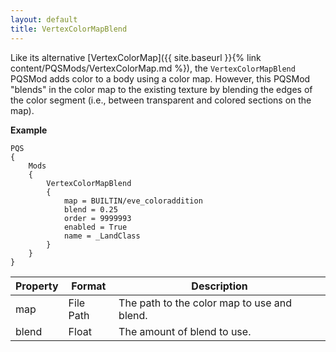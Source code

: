 ```yaml
---
layout: default
title: VertexColorMapBlend
---
```


Like its alternative [VertexColorMap]({{ site.baseurl }}{% link content/PQSMods/VertexColorMap.md %}), the `VertexColorMapBlend` PQSMod adds color to a body using a color map. However, this PQSMod "blends" in the color map to the existing texture by blending the edges of the color segment (i.e., between transparent and colored sections on the map).

**Example**
```
PQS
{
    Mods
    {
        VertexColorMapBlend
        {
            map = BUILTIN/eve_coloraddition
            blend = 0.25
            order = 9999993
            enabled = True
            name = _LandClass
        }
    }
}
```

|Property|Format|Description|
|--------|------|-----------|
|map|File Path|The path to the color map to use and blend.|
|blend|Float|The amount of blend to use.|
